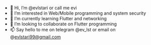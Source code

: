- 👋 Hi, I’m @evlstari or call me evi
- 👀 I’m interested in Web/Mobile programming and system security
- 🌱 I’m currently learning Flutter and networking
- 💞️ I’m looking to collaborate on Flutter programming
- 📫 Say hello to me on telegram @ev_lst or email on @evlstari99@gmail.com

<!---
evlstari/evlstari is a ✨ special ✨ repository because its `README.md` (this file) appears on your GitHub profile.
You can click the Preview link to take a look at your changes.
--->
